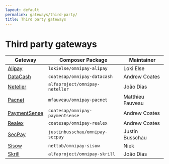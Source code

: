 ```yaml
---
layout: default
permalink: gateways/third-party/
title: Third party gateways
---
```


Third party gateways
====================

Gateway | Composer Package | Maintainer
------- | ---------------- | ----------
[Alipay](/gateways/alipay/) | `lokielse/omnipay-alipay` | Loki Else
[DataCash](/gateways/datacash/) | `coatesap/omnipay-datacash` | Andrew Coates
[Neteller](/gateways/neteller/) | `alfaproject/omnipay-neteller` | João Dias
[Pacnet](/gateways/pacnet/) | `mfauveau/omnipay-pacnet` | Matthieu Fauveau
[PaymentSense](/gateways/paymentsense/) | `coatesap/omnipay-paymentsense` | Andrew Coates
[Realex](/gateways/realex/) | `coatesap/omnipay-realex` | Andrew Coates
[SecPay](/gateways/secpay/) | `justinbusschau/omnipay-secpay` | Justin Busschau
[Sisow](/gateways/sisow/) | `nettob/omnipay-sisow` | Niek
[Skrill](/gateways/skrill/) | `alfaproject/omnipay-skrill` | João Dias